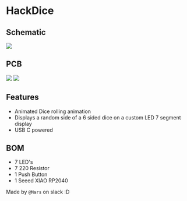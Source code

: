 # HackDice

## Schematic
![](https://hc-cdn.hel1.your-objectstorage.com/s/v3/ec2cbb8326edee4690a3acc804ac662dbcb4882e_activity_image_from_hack_club__1_.png)

## PCB
![](https://hc-cdn.hel1.your-objectstorage.com/s/v3/26e98a6536417fa9a6ae1806f99760ba14f5bbad_activity_screenshot_apr_8_2025_from_hack_club.png)
![](https://hc-cdn.hel1.your-objectstorage.com/s/v3/b5253507a66eca77392e345f8c0b672a63360e6d_activity_image_from_hack_club.png)

## Features
- Animated Dice rolling animation
- Displays a random side of a 6 sided dice on a custom LED 7 segment display
- USB C powered

## BOM
- 7 	LED's
- 7 	220 Resistor
- 1 	Push Button
- 1   Seeed XIAO RP2040

Made by `@Mars` on slack :D
